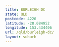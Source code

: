 ```yaml
---
title: BURLEIGH DC
state: QLD
postcode: 4220
latitude: -28.084952
longitude: 153.434406
url: /qld/burleigh-dc/
layout: suburb
---
```

